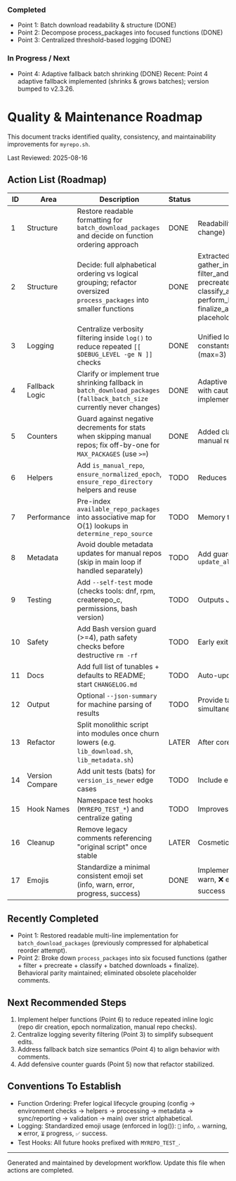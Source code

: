 ### Completed
* Point 1: Batch download readability & structure (DONE)
* Point 2: Decompose process_packages into focused functions (DONE)
* Point 3: Centralized threshold-based logging (DONE)
### In Progress / Next
* Point 4: Adaptive fallback batch shrinking (DONE)
Recent: Point 4 adaptive fallback implemented (shrinks & grows batches); version bumped to v2.3.26.
# Quality & Maintenance Roadmap

This document tracks identified quality, consistency, and maintainability improvements for `myrepo.sh`.

Last Reviewed: 2025-08-16

## Action List (Roadmap)

| ID | Area | Description | Status | Notes |
|----|------|-------------|--------|-------|
| 1 | Structure | Restore readable formatting for `batch_download_packages` and decide on function ordering approach | DONE | Readability restored (no logic change) |
| 2 | Structure | Decide: full alphabetical ordering vs logical grouping; refactor oversized `process_packages` into smaller functions | DONE | Extracted: gather_installed_packages, filter_and_prepare_packages, precreate_repository_directories, classify_and_queue_packages, perform_batched_downloads, finalize_and_report; placeholders removed |
| 3 | Logging | Centralize verbosity filtering inside `log()` to reduce repeated `[[ $DEBUG_LEVEL -ge N ]]` checks | DONE | Unified log(), added level constants, removed TRACE (max=3) |
| 4 | Fallback Logic | Clarify or implement true shrinking fallback in `batch_download_packages` (`fallback_batch_size` currently never changes) | DONE | Adaptive halve-to-individual with cautious regrow implemented |
| 5 | Counters | Guard against negative decrements for stats when skipping manual repos; fix off-by-one for `MAX_PACKAGES` (use `>=`) | DONE | Added clamp helper + applied at manual repo decrements |
| 6 | Helpers | Add `is_manual_repo`, `ensure_normalized_epoch`, `ensure_repo_directory` helpers and reuse | TODO | Reduces duplication |
| 7 | Performance | Pre-index `available_repo_packages` into associative map for O(1) lookups in `determine_repo_source` | TODO | Memory trade-off acceptable |
| 8 | Metadata | Avoid double metadata updates for manual repos (skip in main loop if handled separately) | TODO | Add guard in `update_all_repository_metadata` |
| 9 | Testing | Add `--self-test` mode (checks tools: dnf, rpm, createrepo_c, permissions, bash version) | TODO | Outputs JSON/exit codes |
|10 | Safety | Add Bash version guard (>=4), path safety checks before destructive `rm -rf` | TODO | Early exit with message |
|11 | Docs | Add full list of tunables + defaults to README; start `CHANGELOG.md` | TODO | Auto-update on version bump |
|12 | Output | Optional `--json-summary` for machine parsing of results | TODO | Provide table + JSON simultaneously |
|13 | Refactor | Split monolithic script into modules once churn lowers (e.g. `lib_download.sh`, `lib_metadata.sh`) | LATER | After core refactors |
|14 | Version Compare | Add unit tests (bats) for `version_is_newer` edge cases | TODO | Include epoch handling |
|15 | Hook Names | Namespace test hooks (`MYREPO_TEST_*`) and centralize gating | TODO | Improves clarity |
|16 | Cleanup | Remove legacy comments referencing "original script" once stable | LATER | Cosmetic |
|17 | Emojis | Standardize a minimal consistent emoji set (info, warn, error, progress, success) | DONE | Implemented in log(): 📘 info, ⚠️ warn, ❌ error, ⏳ progress, ✅ success |

## Recently Completed

* Point 1: Restored readable multi-line implementation for `batch_download_packages` (previously compressed for alphabetical reorder attempt).
* Point 2: Broke down `process_packages` into six focused functions (gather + filter + precreate + classify + batched downloads + finalize). Behavioral parity maintained; eliminated obsolete placeholder comments.

## Next Recommended Steps

1. Implement helper functions (Point 6) to reduce repeated inline logic (repo dir creation, epoch normalization, manual repo checks).
2. Centralize logging severity filtering (Point 3) to simplify subsequent edits.
3. Address fallback batch size semantics (Point 4) to align behavior with comments.
4. Add defensive counter guards (Point 5) now that refactor stabilized.

## Conventions To Establish

* Function Ordering: Prefer logical lifecycle grouping (config → environment checks → helpers → processing → metadata → sync/reporting → validation → main) over strict alphabetical.
* Logging: Standardized emoji usage (enforced in log()): `📘` info, `⚠️` warning, `❌` error, `⏳` progress, `✅` success.
* Test Hooks: All future hooks prefixed with `MYREPO_TEST_`.

---
Generated and maintained by development workflow. Update this file when actions are completed.

